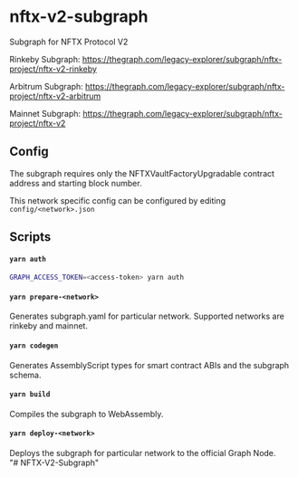 # nftx-v2-subgraph

Subgraph for NFTX Protocol V2

Rinkeby Subgraph: https://thegraph.com/legacy-explorer/subgraph/nftx-project/nftx-v2-rinkeby

Arbitrum Subgraph: https://thegraph.com/legacy-explorer/subgraph/nftx-project/nftx-v2-arbitrum

Mainnet Subgraph: https://thegraph.com/legacy-explorer/subgraph/nftx-project/nftx-v2

## Config

The subgraph requires only the NFTXVaultFactoryUpgradable contract address and starting block number.

This network specific config can be configured by editing `config/<network>.json`

## Scripts

#### `yarn auth`

```sh
GRAPH_ACCESS_TOKEN=<access-token> yarn auth
```

#### `yarn prepare-<network>`

Generates subgraph.yaml for particular network.
Supported networks are rinkeby and mainnet.

#### `yarn codegen`

Generates AssemblyScript types for smart contract ABIs and the subgraph schema.

#### `yarn build`

Compiles the subgraph to WebAssembly.

#### `yarn deploy-<network>`

Deploys the subgraph for particular network to the official Graph Node.<br/>
"# NFTX-V2-Subgraph" 
